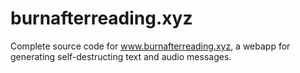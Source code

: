 # burnafterreading.xyz
Complete source code for www.burnafterreading.xyz, a webapp for generating self-destructing text and audio messages.

